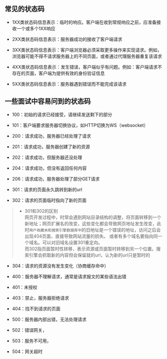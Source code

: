 ## 常见的状态码
- 1XX类状态码信息表示：临时的响应。客户端在收到常规响应之前，应准备接收一个或多个1XX响应

- 2XX类状态码信息表示：服务器成功的接收了客户端请求

- 3XX类状态码信息表示：客户端浏览器必须采取更多操作来实现请求。例如，浏览器可能不得不请求服务器上的不同页面，或者通过代理服务器重复该请求

- 4XX类状态码信息表示：发生错误，客户端似乎有问题。例如：客户端请求不存在的页面，客户端为提供有效的身份验证信息

- 5XX类状态码信息表示：服务器遇到错误而不能完成该请求

## 一些面试中容易问到的状态码
- 100：初始的请求已经接受，请继续发送剩下的部分
- 101：客户端要求服务器切换协议，如HTTP切换为WS（websocket）

- 200：请求成功，服务器已经处理了请求
- 201：请求成功，服务器创建了新的资源
- 202：请求成功，但服务器还没处理
- 204：请求成功，但没有返回任何内容
- 206：请求成功，服务器处理了部分GET请求

- 301：请求的页面永久跳转到新的url
- 302：请求的页面临时指向了新的页面
> - 301和302的区别<br>
> 网页开发过程中，时常会遇到网站目录结构的调整，将页面转移到一个新地址；网页扩展名的改变，这些变化都会导致网页地址发生改变，此时`用户收藏夹和搜索引擎数据库中`的旧地址是一个错误的地址，访问之后会出现404页面，直接导致网站流量的损失。 或者有多个域名要指向同一个域名。可以对旧域名设置301重定向。<br>
> 而302指页面暂时性转移，表示资源或页面暂时转移到另一个位置。搜索引擎会抓取新的内容但会保留就的url，认为新的url只是暂时的
- 304：请求的资源没有发生变化（协商缓存命中）


- 400：服务器不理解请求，通常是请求报文的某些语法出错
- 401：未授权
- 403：禁止，服务器拒绝请求
- 404：找不到请求的页面

- 500：服务器内部出错，无法处理请求
- 502：错误网关，
- 503：服务不可用，
- 504：网关超时
